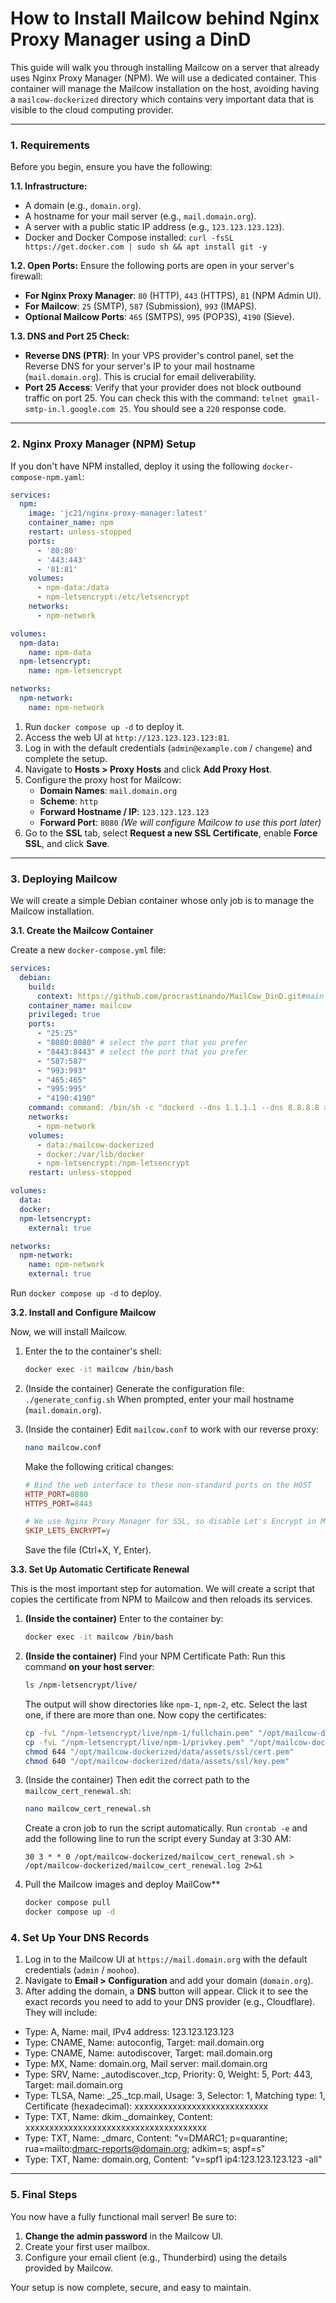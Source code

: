 # How to Install Mailcow behind Nginx Proxy Manager using a DinD

This guide will walk you through installing Mailcow on a server that already uses Nginx Proxy Manager (NPM). We will use a dedicated container. This container will manage the Mailcow installation on the host, avoiding having a `mailcow-dockerized` directory which contains very important data that is visible to the cloud computing provider.

---

### 1. Requirements

Before you begin, ensure you have the following:

**1.1. Infrastructure:**
*   A domain (e.g., `domain.org`).
*   A hostname for your mail server (e.g., `mail.domain.org`).
*   A server with a public static IP address (e.g., `123.123.123.123`).
*   Docker and Docker Compose installed: `curl -fsSL https://get.docker.com | sudo sh && apt install git -y`

**1.2. Open Ports:**
Ensure the following ports are open in your server's firewall:
*   **For Nginx Proxy Manager**: `80` (HTTP), `443` (HTTPS), `81` (NPM Admin UI).
*   **For Mailcow**: `25` (SMTP), `587` (Submission), `993` (IMAPS).
*   **Optional Mailcow Ports**: `465` (SMTPS), `995` (POP3S), `4190` (Sieve).

**1.3. DNS and Port 25 Check:**
*   **Reverse DNS (PTR)**: In your VPS provider's control panel, set the Reverse DNS for your server's IP to your mail hostname (`mail.domain.org`). This is crucial for email deliverability.
*   **Port 25 Access**: Verify that your provider does not block outbound traffic on port 25. You can check this with the command: `telnet gmail-smtp-in.l.google.com 25`. You should see a `220` response code.

---

### 2. Nginx Proxy Manager (NPM) Setup

If you don't have NPM installed, deploy it using the following `docker-compose-npm.yaml`:

```yaml
services:
  npm:
    image: 'jc21/nginx-proxy-manager:latest'
    container_name: npm
    restart: unless-stopped
    ports:
      - '80:80'
      - '443:443'
      - '81:81'
    volumes:
      - npm-data:/data
      - npm-letsencrypt:/etc/letsencrypt
    networks:
      - npm-network

volumes:
  npm-data:
    name: npm-data
  npm-letsencrypt:
    name: npm-letsencrypt

networks:
  npm-network:
    name: npm-network
```

1.  Run `docker compose up -d` to deploy it.
2.  Access the web UI at `http://123.123.123.123:81`.
3.  Log in with the default credentials (`admin@example.com` / `changeme`) and complete the setup.
4.  Navigate to **Hosts > Proxy Hosts** and click **Add Proxy Host**.
5.  Configure the proxy host for Mailcow:
    *   **Domain Names**: `mail.domain.org`
    *   **Scheme**: `http`
    *   **Forward Hostname / IP**: `123.123.123.123`
    *   **Forward Port**: `8080` *(We will configure Mailcow to use this port later)*
6.  Go to the **SSL** tab, select **Request a new SSL Certificate**, enable **Force SSL**, and click **Save**.

---

### 3. Deploying Mailcow

We will create a simple Debian container whose only job is to manage the Mailcow installation.

**3.1. Create the Mailcow Container**

Create a new `docker-compose.yml` file:

```yaml
services:
  debian:
    build:
      context: https://github.com/procrastinando/MailCow_DinD.git#main
    container_name: mailcow
    privileged: true
    ports:
      - "25:25"
      - "8080:8080" # select the port that you prefer
      - "8443:8443" # select the port that you prefer
      - "587:587"
      - "993:993"
      - "465:465"
      - "995:995"
      - "4190:4190"
    command: command: /bin/sh -c "dockerd --dns 1.1.1.1 --dns 8.8.8.8 > /dev/null 2>&1 & sleep 2 && tail -f /dev/null"
    networks:
      - npm-network
    volumes:
      - data:/mailcow-dockerized
      - docker:/var/lib/docker
      - npm-letsencrypt:/npm-letsencrypt
    restart: unless-stopped

volumes:
  data:
  docker:
  npm-letsencrypt:
    external: true

networks:
  npm-network:
    name: npm-network
    external: true
```

Run `docker compose up -d` to deploy.

**3.2. Install and Configure Mailcow**

Now, we will install Mailcow.

1.  Enter the to the container's shell:
    ```bash
    docker exec -it mailcow /bin/bash
    ```
2.  (Inside the container) Generate the configuration file: `./generate_config.sh` When prompted, enter your mail hostname (`mail.domain.org`).

3.  (Inside the container) Edit `mailcow.conf` to work with our reverse proxy:
    ```bash
    nano mailcow.conf
    ```
    Make the following critical changes:
    ```ini
    # Bind the web interface to these non-standard ports on the HOST
    HTTP_PORT=8080
    HTTPS_PORT=8443

    # We use Nginx Proxy Manager for SSL, so disable Let's Encrypt in Mailcow
    SKIP_LETS_ENCRYPT=y
    ```
    Save the file (Ctrl+X, Y, Enter).

**3.3. Set Up Automatic Certificate Renewal**

This is the most important step for automation. We will create a script that copies the certificate from NPM to Mailcow and then reloads its services.

1.  **(Inside the container)** Enter to the container by:
    ```bash
    docker exec -it mailcow /bin/bash
    ```
2.  **(Inside the container)** Find your NPM Certificate Path: Run this command **on your host server**:
    ```bash
    ls /npm-letsencrypt/live/
    ```
    The output will show directories like `npm-1`, `npm-2`, etc. Select the last one, if there are more than one.
    Now copy the certificates:
    ```bash
    cp -fvL "/npm-letsencrypt/live/npm-1/fullchain.pem" "/opt/mailcow-dockerized/data/assets/ssl/cert.pem"
    cp -fvL "/npm-letsencrypt/live/npm-1/privkey.pem" "/opt/mailcow-dockerized/data/assets/ssl/key.pem"
    chmod 644 "/opt/mailcow-dockerized/data/assets/ssl/cert.pem"
    chmod 640 "/opt/mailcow-dockerized/data/assets/ssl/key.pem"
    ```
3.  (Inside the container) Then edit the correct path to the `mailcow_cert_renewal.sh`:
    ```bash
    nano mailcow_cert_renewal.sh
    ```
    Create a cron job to run the script automatically. Run `crontab -e` and add the following line to run the script every Sunday at 3:30 AM:
    ```crontab
    30 3 * * 0 /opt/mailcow-dockerized/mailcow_cert_renewal.sh > /opt/mailcow-dockerized/mailcow_cert_renewal.log 2>&1
    ```

4.  Pull the Mailcow images and deploy MailCow**
    ```bash
    docker compose pull
    docker compose up -d
    ```

### 4. Set Up Your DNS Records

1.  Log in to the Mailcow UI at `https://mail.domain.org` with the default credentials (`admin` / `moohoo`).
2.  Navigate to **Email > Configuration** and add your domain (`domain.org`).
3.  After adding the domain, a **DNS** button will appear. Click it to see the exact records you need to add to your DNS provider (e.g., Cloudflare). They will include:
  - Type: A, Name: mail, IPv4 address: 123.123.123.123
  - Type: CNAME, Name: autoconfig, Target: mail.domain.org
  - Type: CNAME, Name: autodiscover, Target: mail.domain.org
  - Type: MX, Name: domain.org, Mail server: mail.domain.org
  - Type: SRV, Name: _autodiscover._tcp, Priority: 0, Weight: 5, Port: 443, Target: mail.domain.org
  - Type: TLSA, Name: _25._tcp.mail, Usage: 3, Selector: 1, Matching type: 1, Certificate (hexadecimal): xxxxxxxxxxxxxxxxxxxxxxxxxxxx
  - Type: TXT, Name: dkim._domainkey, Content: xxxxxxxxxxxxxxxxxxxxxxxxxxxxxxxxxxxxxx
  - Type: TXT, Name: _dmarc, Content: "v=DMARC1; p=quarantine; rua=mailto:dmarc-reports@domain.org; adkim=s; aspf=s"
  - Type: TXT, Name: domain.org, Content: "v=spf1 ip4:123.123.123.123 -all"

---

### 5. Final Steps

You now have a fully functional mail server! Be sure to:
1.  **Change the admin password** in the Mailcow UI.
2.  Create your first user mailbox.
3.  Configure your email client (e.g., Thunderbird) using the details provided by Mailcow.

Your setup is now complete, secure, and easy to maintain.
